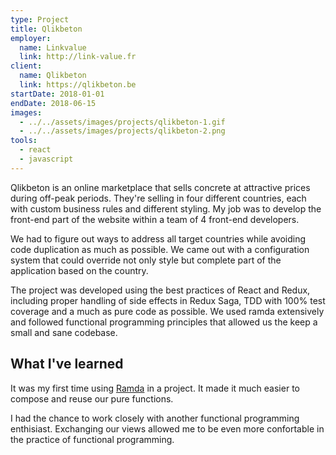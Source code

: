 ```yaml
---
type: Project
title: Qlikbeton
employer:
  name: Linkvalue
  link: http://link-value.fr
client:
  name: Qlikbeton
  link: https://qlikbeton.be
startDate: 2018-01-01
endDate: 2018-06-15
images:
  - ../../assets/images/projects/qlikbeton-1.gif
  - ../../assets/images/projects/qlikbeton-2.png
tools:
  - react
  - javascript
---
```


Qlikbeton is an online marketplace that sells concrete at attractive prices during off-peak periods. They're selling in
four different countries, each with custom business rules and different styling. My job was to develop the front-end part
of the website within a team of 4 front-end developers.

We had to figure out ways to address all target countries while avoiding code duplication as much as possible. We came
out with a configuration system that could override not only style but complete part of the application based on the
country.

The project was developed using the best practices of React and Redux, including proper handling of side effects in Redux
Saga, TDD with 100% test coverage and a much as pure code as possible. We used ramda extensively and followed functional
programming principles that allowed us the keep a small and sane codebase.

## What I've learned

It was my first time using [Ramda](https://ramdajs.com/) in a project. It made it much easier to compose and reuse 
our pure functions. 

I had the chance to work closely with another functional programming enthisiast. Exchanging our views allowed me
to be even more confortable in the practice of functional programming.
